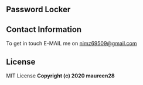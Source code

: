 ## Password Locker

## Contact Information
To get in touch E-MAIL me on nimz69509@gmail.com

## License
MIT License
<b>Copyright (c) 2020 maureen28<b>
